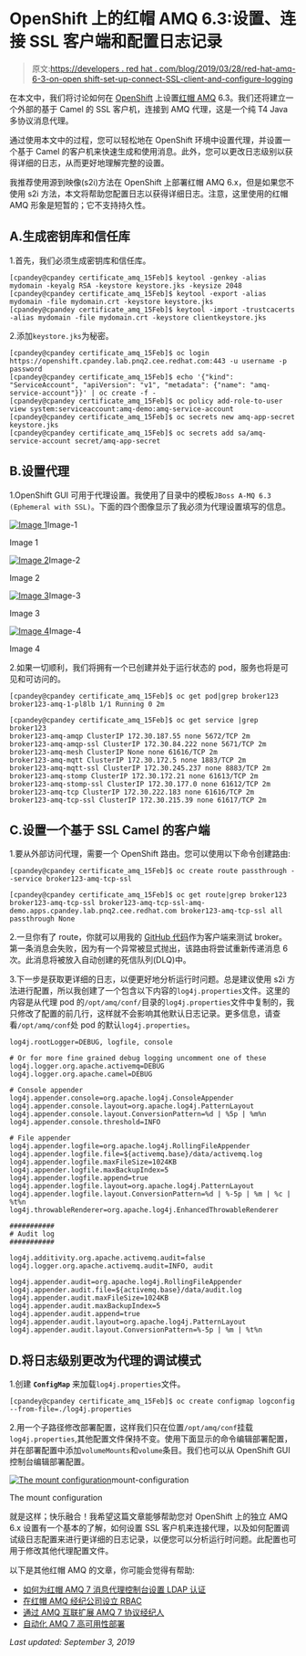 # OpenShift 上的红帽 AMQ 6.3:设置、连接 SSL 客户端和配置日志记录

> 原文:[https://developers . red hat . com/blog/2019/03/28/red-hat-amq-6-3-on-open shift-set-up-connect-SSL-client-and-configure-logging](https://developers.redhat.com/blog/2019/03/28/red-hat-amq-6-3-on-openshift-set-up-connect-ssl-client-and-configure-logging)

在本文中，我们将讨论如何在 [OpenShift](http://openshift.com/) 上设置[红帽 AMQ](https://developers.redhat.com/products/amq/overview) 6.3。我们还将建立一个外部的基于 Camel 的 SSL 客户机，连接到 AMQ 代理，这是一个纯 T4 Java 多协议消息代理。

通过使用本文中的过程，您可以轻松地在 OpenShift 环境中设置代理，并设置一个基于 Camel 的客户机来快速生成和使用消息。此外，您可以更改日志级别以获得详细的日志，从而更好地理解完整的设置。

我推荐使用源到映像(s2i)方法在 OpenShift 上部署红帽 AMQ 6.x，但是如果您不使用 s2i 方法，本文将帮助您配置日志以获得详细日志。注意，这里使用的红帽 AMQ 形象是短暂的；它不支持持久性。

## A.生成密钥库和信任库

1.首先，我们必须生成密钥库和信任库。

```
[cpandey@cpandey certificate_amq_15Feb]$ keytool -genkey -alias mydomain -keyalg RSA -keystore keystore.jks -keysize 2048
[cpandey@cpandey certificate_amq_15Feb]$ keytool -export -alias mydomain -file mydomain.crt -keystore keystore.jks
[cpandey@cpandey certificate_amq_15Feb]$ keytool -import -trustcacerts -alias mydomain -file mydomain.crt -keystore clientkeystore.jks

```

2.添加`keystore.jks`为秘密。

```
[cpandey@cpandey certificate_amq_15Feb]$ oc login https://openshift.cpandey.lab.pnq2.cee.redhat.com:443 -u username -p password
[cpandey@cpandey certificate_amq_15Feb]$ echo '{"kind": "ServiceAccount", "apiVersion": "v1", "metadata": {"name": "amq-service-account"}}' | oc create -f -
[cpandey@cpandey certificate_amq_15Feb]$ oc policy add-role-to-user view system:serviceaccount:amq-demo:amq-service-account
[cpandey@cpandey certificate_amq_15Feb]$ oc secrets new amq-app-secret keystore.jks
[cpandey@cpandey certificate_amq_15Feb]$ oc secrets add sa/amq-service-account secret/amq-app-secret

```

## B.设置代理

1.OpenShift GUI 可用于代理设置。我使用了目录中的模板`JBoss A-MQ 6.3 (Ephemeral with SSL)`。下面的四个图像显示了我必须为代理设置填写的信息。

[![Image 1](../Images/739097698f9470a046202ae5f86eafc5.png "BROKER_IMAGE_1")](/sites/default/files/blog/2019/02/BROKER_IMAGE_1.png)Image-1

Image 1

[![Image 2](../Images/e8aa82e06e6f7044b234f0c656cadcff.png "BROKER_IMAGE_2")](/sites/default/files/blog/2019/02/BROKER_IMAGE_2.png)Image-2

Image 2

[![Image 3](../Images/d6c02e2c97be07aadc784febc84b25a0.png "BROKER_IMG_3")](/sites/default/files/blog/2019/02/BROKER_IMG_3.png)Image-3

Image 3

[![Image 4](../Images/ae28cc42b90d9ea9cb87ee4121a72868.png "BROKER_IMAGE_4")](/sites/default/files/blog/2019/02/BROKER_IMAGE_4.png)Image-4

Image 4

2.如果一切顺利，我们将拥有一个已创建并处于运行状态的 pod，服务也将是可见和可访问的。

```
[cpandey@cpandey certificate_amq_15Feb]$ oc get pod|grep broker123
broker123-amq-1-pl8lb 1/1 Running 0 2m

[cpandey@cpandey certificate_amq_15Feb]$ oc get service |grep broker123
broker123-amq-amqp ClusterIP 172.30.187.55 none 5672/TCP 2m
broker123-amq-amqp-ssl ClusterIP 172.30.84.222 none 5671/TCP 2m
broker123-amq-mesh ClusterIP None none 61616/TCP 2m
broker123-amq-mqtt ClusterIP 172.30.172.5 none 1883/TCP 2m
broker123-amq-mqtt-ssl ClusterIP 172.30.245.237 none 8883/TCP 2m
broker123-amq-stomp ClusterIP 172.30.172.21 none 61613/TCP 2m
broker123-amq-stomp-ssl ClusterIP 172.30.177.0 none 61612/TCP 2m
broker123-amq-tcp ClusterIP 172.30.222.183 none 61616/TCP 2m
broker123-amq-tcp-ssl ClusterIP 172.30.215.39 none 61617/TCP 2m

```

## C.设置一个基于 SSL Camel 的客户端

1.要从外部访问代理，需要一个 OpenShift 路由。您可以使用以下命令创建路由:

```
[cpandey@cpandey certificate_amq_15Feb]$ oc create route passthrough --service broker123-amq-tcp-ssl

[cpandey@cpandey certificate_amq_15Feb]$ oc get route|grep broker123
broker123-amq-tcp-ssl broker123-amq-tcp-ssl-amq-demo.apps.cpandey.lab.pnq2.cee.redhat.com broker123-amq-tcp-ssl all passthrough None

```

2.一旦你有了 route，你就可以用我的 [GitHub 代码](https://github.com/1984shekhar/fuse-examples-6.3/blob/master/openshift_transacted_activemq_camel_ssl/src/main/resources/OSGI-INF/blueprint/blueprint.xml)作为客户端来测试 broker。
第一条消息会失败，因为有一个异常被显式抛出，该路由将尝试重新传递消息 6 次。此消息将被放入自动创建的死信队列(DLQ)中。

3.下一步是获取更详细的日志，以便更好地分析运行时问题。总是建议使用 s2i 方法进行配置，所以我创建了一个包含以下内容的`log4j.properties`文件。这里的内容是从代理 pod 的`/opt/amq/conf/`目录的`log4j.properties`文件中复制的，我只修改了配置的前几行，这样就不会影响其他默认日志记录。更多信息，请查看`/opt/amq/conf`处 pod 的默认`log4j.properties`。

```
log4j.rootLogger=DEBUG, logfile, console

# Or for more fine grained debug logging uncomment one of these
log4j.logger.org.apache.activemq=DEBUG
log4j.logger.org.apache.camel=DEBUG

# Console appender
log4j.appender.console=org.apache.log4j.ConsoleAppender
log4j.appender.console.layout=org.apache.log4j.PatternLayout
log4j.appender.console.layout.ConversionPattern=%d | %5p | %m%n
log4j.appender.console.threshold=INFO

# File appender
log4j.appender.logfile=org.apache.log4j.RollingFileAppender
log4j.appender.logfile.file=${activemq.base}/data/activemq.log
log4j.appender.logfile.maxFileSize=1024KB
log4j.appender.logfile.maxBackupIndex=5
log4j.appender.logfile.append=true
log4j.appender.logfile.layout=org.apache.log4j.PatternLayout
log4j.appender.logfile.layout.ConversionPattern=%d | %-5p | %m | %c | %t%n
log4j.throwableRenderer=org.apache.log4j.EnhancedThrowableRenderer

###########
# Audit log
###########

log4j.additivity.org.apache.activemq.audit=false
log4j.logger.org.apache.activemq.audit=INFO, audit

log4j.appender.audit=org.apache.log4j.RollingFileAppender
log4j.appender.audit.file=${activemq.base}/data/audit.log
log4j.appender.audit.maxFileSize=1024KB
log4j.appender.audit.maxBackupIndex=5
log4j.appender.audit.append=true
log4j.appender.audit.layout=org.apache.log4j.PatternLayout
log4j.appender.audit.layout.ConversionPattern=%-5p | %m | %t%n

```

## D.将日志级别更改为代理的调试模式

1.创建 **`ConfigMap`** 来加载`log4j.properties`文件。

```
[cpandey@cpandey certificate_amq_15Feb]$ oc create configmap logconfig --from-file=./log4j.properties

```

2.用一个子路径修改部署配置，这样我们只在位置`/opt/amq/conf`挂载`log4j.properties`,其他配置文件保持不变。使用下面显示的命令编辑部署配置，并在部署配置中添加`volumeMounts`和`volume`条目。我们也可以从 OpenShift GUI 控制台编辑部署配置。

[![The mount configuration](../Images/f265630189e95a2c1442961759cb9ffb.png "Broker_IMG5")](/sites/default/files/blog/2019/02/Broker_IMG5.png)mount-configuration

The mount configuration

就是这样；快乐融合！我希望这篇文章能够帮助您对 OpenShift 上的独立 AMQ 6.x 设置有一个基本的了解，如何设置 SSL 客户机来连接代理，以及如何配置调试级日志配置来进行更详细的日志记录，以便您可以分析运行时问题。此配置也可用于修改其他代理配置文件。

以下是其他红帽 AMQ 的文章，你可能会觉得有帮助:

*   [如何为红帽 AMQ 7 消息代理控制台设置 LDAP 认证](https://developers.redhat.com/blog/2018/09/21/setup-ldap-auth-amq-console/)
*   [在红帽 AMQ 经纪公司设立 RBAC](https://developers.redhat.com/blog/2018/08/06/setting-up-rbac-on-red-hat-amq-broker/)
*   [通过 AMQ 互联扩展 AMQ 7 协议经纪人](https://developers.redhat.com/blog/2018/05/17/scaling-amq-7-brokers-with-amq-interconnect/)
*   [自动化 AMQ 7 高可用性部署](https://developers.redhat.com/blog/2018/04/25/automating-amq-7-high-availability-deployment/)

*Last updated: September 3, 2019*